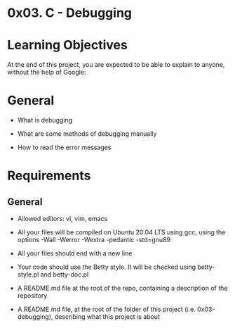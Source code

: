 # 0x03. C - Debugging
# Learning Objectives
At the end of this project, you are expected to be able to explain to anyone, without the help of Google:

# General

* What is debugging

* What are some methods of debugging manually

* How to read the error messages
# Requirements
## General

* Allowed editors: vi, vim, emacs

* All your files will be compiled on Ubuntu 20.04 LTS using gcc, using the options -Wall -Werror -Wextra -pedantic -std=gnu89

* All your files should end with a new line

* Your code should use the Betty style. It will be checked using betty-style.pl and betty-doc.pl

* A README.md file at the root of the repo, containing a description of the repository

* A README.md file, at the root of the folder of this project (i.e. 0x03-debugging), describing what this project is about